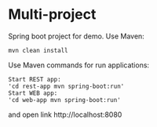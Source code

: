 # Multi-project
Spring boot project for demo.
Use Maven:

    mvn clean install

Use Maven commands for run applications:

    Start REST app:
    'cd rest-app mvn spring-boot:run'
    Start WEB app:
    'cd web-app mvn spring-boot:run'

and open link http://localhost:8080



